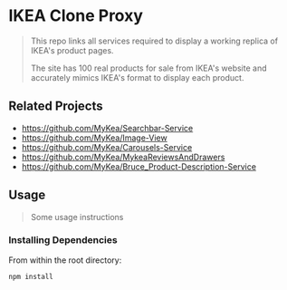 # IKEA Clone Proxy

> This repo links all services required to display a working replica of IKEA's product pages. 
>
> The site has 100 real products for sale from IKEA's website and accurately mimics IKEA's format to display each product.

## Related Projects

  - https://github.com/MyKea/Searchbar-Service
  - https://github.com/MyKea/Image-View
  - https://github.com/MyKea/Carousels-Service
  - https://github.com/MyKea/MykeaReviewsAndDrawers
  - https://github.com/MyKea/Bruce_Product-Description-Service

## Usage

> Some usage instructions

### Installing Dependencies

From within the root directory:

```
npm install
```

